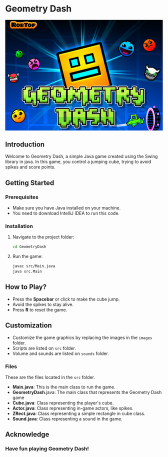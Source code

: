 # Geometry Dash
<img src="./images/geometrydash_logo.png" alt="image" width="1000">

## Introduction

Welcome to Geometry Dash, a simple Java game created using the Swing library in java. In this game, you control a jumping cube, trying to avoid spikes and score points.

## Getting Started

### Prerequisites

- Make sure you have Java installed on your machine.
- You need to download IntelliJ IDEA to run this code.


### Installation


1. Navigate to the project folder:
   ```bash
   cd GeometryDash
   ```

2. Run the game:
   ```bash
   javac src/Main.java
   java src.Main
   ```

## How to Play?

- Press the **Spacebar** or click to make the cube jump.
- Avoid the spikes to stay alive.
- Press **R** to reset the game.

## Customization

- Customize the game graphics by replacing the images in the `images` folder.
- Scripts are listed on `src` folder.
- Volume and sounds are listed on `sounds` folder.

### Files 
These are the files located in the `src` folder.

- **Main.java**: This is the main class to run the game.
- **GeometryDash**.java: The main class that represents the Geometry Dash game
- **Cube.java**: Class representing the player's cube.
- **Actor.java**: Class representing in-game actors, like spikes.
- **ZRect.java**: Class representing a simple rectangle in cube class.
- **Sound.java**: Class representing a sound in the game.

## Acknowledge 



### Have fun playing Geometry Dash! 


